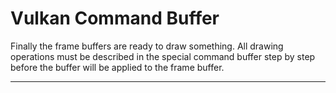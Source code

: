 # Vulkan Command Buffer

Finally the frame buffers are ready to draw something. All drawing operations must be described in the special command buffer step by step before the buffer will be applied to the frame buffer.

---
